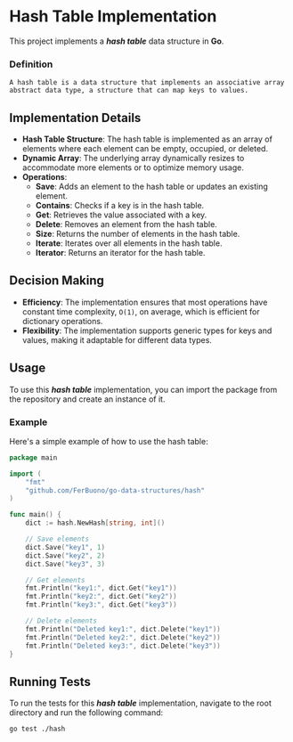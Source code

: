 # Hash Table Implementation

This project implements a ***hash table*** data structure in **Go**.

### Definition
```
A hash table is a data structure that implements an associative array abstract data type, a structure that can map keys to values.
```

## Implementation Details

- **Hash Table Structure**: The hash table is implemented as an array of elements where each element can be empty, occupied, or deleted.
- **Dynamic Array**: The underlying array dynamically resizes to accommodate more elements or to optimize memory usage.
- **Operations**:
  - **Save**: Adds an element to the hash table or updates an existing element.
  - **Contains**: Checks if a key is in the hash table.
  - **Get**: Retrieves the value associated with a key.
  - **Delete**: Removes an element from the hash table.
  - **Size**: Returns the number of elements in the hash table.
  - **Iterate**: Iterates over all elements in the hash table.
  - **Iterator**: Returns an iterator for the hash table.

## Decision Making

- **Efficiency**: The implementation ensures that most operations have constant time complexity, `O(1)`, on average, which is efficient for dictionary operations.
- **Flexibility**: The implementation supports generic types for keys and values, making it adaptable for different data types.

## Usage

To use this ***hash table*** implementation, you can import the package from the repository and create an instance of it.

### Example

Here's a simple example of how to use the hash table:

```go
package main

import (
    "fmt"
    "github.com/FerBuono/go-data-structures/hash"
)

func main() {
    dict := hash.NewHash[string, int]()

    // Save elements
    dict.Save("key1", 1)
    dict.Save("key2", 2)
    dict.Save("key3", 3)

    // Get elements
    fmt.Println("key1:", dict.Get("key1"))
    fmt.Println("key2:", dict.Get("key2"))
    fmt.Println("key3:", dict.Get("key3"))

    // Delete elements
    fmt.Println("Deleted key1:", dict.Delete("key1"))
    fmt.Println("Deleted key2:", dict.Delete("key2"))
    fmt.Println("Deleted key3:", dict.Delete("key3"))
}
```
## Running Tests
To run the tests for this ***hash table*** implementation, navigate to the root directory and run the following command:
```sh
go test ./hash
```